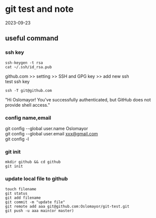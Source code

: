 # git test and note
2023-09-23

## useful command

### ssh key
```shell
ssh-keygen -t rsa
cat ~/.ssh/id_rsa.pub
```
github.com >> setting >> SSH and GPG key >> add new ssh  
test ssh key
```shell
ssh -T git@github.com
```
"Hi Oslomayor! You've successfully authenticated, but GitHub does not provide shell access."  

### config name,email
git config --global user.name Oslomayor  
git config --global user.email xxx@gmail.com  
git config -l  

### git init
```shell
mkdir github && cd github
git init
```

### update local file to github
```shell
touch filename
git status  
git add filename  
git commit -m "update file"  
git remote add aaa git@github.com:Oslomayor/git-test.git  
git push -u aaa main(or master)
```
